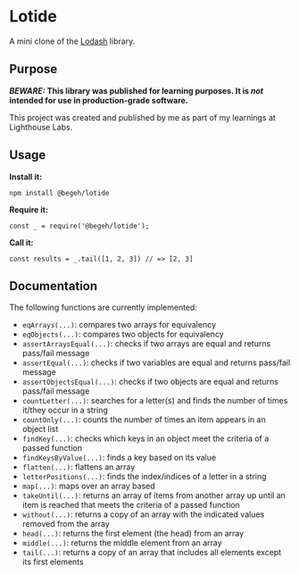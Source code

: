 # Lotide

A mini clone of the [Lodash](https://lodash.com) library.

## Purpose

**_BEWARE:_ This library was published for learning purposes. It is _not_ intended for use in production-grade software.**

This project was created and published by me as part of my learnings at Lighthouse Labs. 

## Usage

**Install it:**

`npm install @begeh/lotide`

**Require it:**

`const _ = require('@begeh/lotide');`

**Call it:**

`const results = _.tail([1, 2, 3]) // => [2, 3]`

## Documentation

The following functions are currently implemented:

* `eqArrays(...)`: compares two arrays for equivalency
* `eqObjects(...)`: compares two objects for equivalency
* `assertArraysEqual(...)`: checks if two arrays are equal and returns pass/fail message
* `assertEqual(...)`: checks if two variables are equal and returns pass/fail message
* `assertObjectsEqual(...)`: checks if two objects are equal and returns pass/fail message
* `countLetter(...)`: searches for a letter(s) and finds the number of times it/they occur in a string
* `countOnly(...)`: counts the number of times an item appears in an object list
* `findKey(...)`: checks which keys in an object meet the criteria of a passed function
* `findKeysByValue(...)`: finds a key based on its value
* `flatten(...)`: flattens an array
* `letterPositions(...)`: finds the index/indices of a letter in a string
* `map(...)`: maps over an array based
* `takeUntil(...)`: returns an array of items from another array up until an item is reached that meets the criteria of a passed function
* `without(...)`: returns a copy of an array with the indicated values removed from the array
* `head(...)`: returns the first element (the head) from an array
* `middle(...)`: returns the middle element from an array
* `tail(...)`: returns a copy of an array that includes all elements except its first elements


